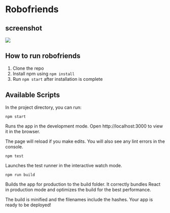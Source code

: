 # Robofriends

## screenshot

![](images/filename%20screenshot.png)

## How to run robofriends

1. Clone the repo
2. Install npm using `npm install`
3. Run `npm start` after installation is complete


## Available Scripts
In the project directory, you can run:

```
npm start
```

Runs the app in the development mode.
Open http://localhost:3000 to view it in the browser.

The page will reload if you make edits.
You will also see any lint errors in the console.
```
npm test
```
Launches the test runner in the interactive watch mode.
```
npm run build
```
Builds the app for production to the build folder.
It correctly bundles React in production mode and optimizes the build for the best performance.

The build is minified and the filenames include the hashes.
Your app is ready to be deployed!
